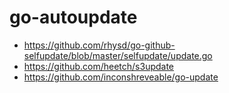 # go-autoupdate

- https://github.com/rhysd/go-github-selfupdate/blob/master/selfupdate/update.go
- https://github.com/heetch/s3update
- https://github.com/inconshreveable/go-update
